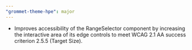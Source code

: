 ```yaml
---
"grommet-theme-hpe": major
---
```


- Improves accessibility of the RangeSelector component by increasing the interactive area of its edge controls to meet WCAG 2.1 AA success criterion 2.5.5 (Target Size).

